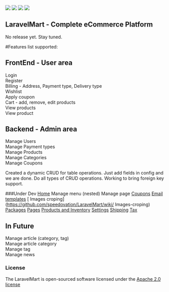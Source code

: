 [![](https://img.shields.io/badge/GitterChat-Online-brightgreen.svg?style=flat-square)](https://gitter.im/speedovation/General) [![](https://img.shields.io/badge/HipChat-Online-brightgreen.svg?style=flat-square)](https://www.hipchat.com/ggaNhaRfU) [![]( http://img.shields.io/badge/License-Apache_2.0-blue.svg?style=flat-square)]( http://opensource.org/licenses/Apache-2.0) [![](https://img.shields.io/badge/No-Release-CEC9A7.svg?style=flat-square)](http://speedovation.com)


## LaravelMart - Complete eCommerce Platform
No release yet. Stay tuned.

#Features list supported:

## FrontEnd - User area
Login  
Register  
Billing - Address, Payment type, Delivery type  
Wishlist  
Apply coupon  
Cart - add, remove, edit products  
View products  
View product  

## Backend - Admin area
Manage Users  
Manage Payment types  
Manage Products  
Manage Categories  
Manage Coupons  

Created a dynamic CRUD for table operations. Just add fields in config and we are done. Do all types of CRUD operations. Working to bring foreign key support.

###Under Dev
[Home](https://github.com/speedovation/LaravelMart/wiki/Home)
Manage menu (nested)
Manage page
[Coupons](https://github.com/speedovation/LaravelMart/wiki/Coupons)
[Email templates](https://github.com/speedovation/LaravelMart/wiki/Email-templates)
[ Images croping](https://github.com/speedovation/LaravelMart/wiki/ Images-croping)
[Packages](https://github.com/speedovation/LaravelMart/wiki/Packages)
[Pages](https://github.com/speedovation/LaravelMart/wiki/Pages)
[Products and Inventory](https://github.com/speedovation/LaravelMart/wiki/Products-and-Inventory)
[Settings](https://github.com/speedovation/LaravelMart/wiki/Settings)
[Shipping](https://github.com/speedovation/LaravelMart/wiki/Shipping)
[Tax](https://github.com/speedovation/LaravelMart/wiki/Tax)

## In Future 
Manage article (category, tag)  
Manage article category  
Manage tag  
Manage news  



### License
The LaravelMart is open-sourced software licensed under the [Apache 2.0 license](http://opensource.org/licenses/Apache-2.0)

